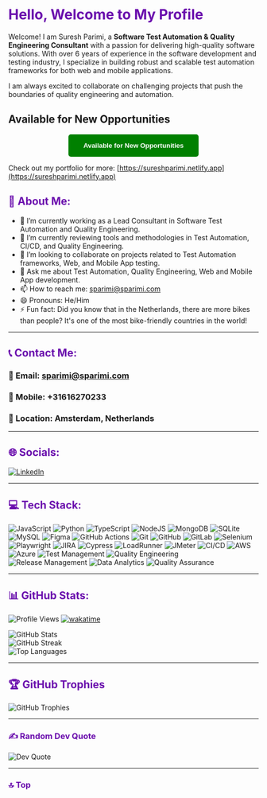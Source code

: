 # <span style="color: #6a0dad;"><strong>**Hello, Welcome to My Profile**</strong></span>  
Welcome! I am Suresh Parimi, a **Software Test Automation & Quality Engineering Consultant** with a passion for delivering high-quality software solutions. With over 6 years of experience in the software development and testing industry, I specialize in building robust and scalable test automation frameworks for both web and mobile applications.

I am always excited to collaborate on challenging projects that push the boundaries of quality engineering and automation.

## Available for New Opportunities

<p align="center">
  <a href="mailto:sparimi@sparimi.com?subject=Inquiry%20for%20Opportunities&body=I%20am%20interested%20in%20new%20opportunities%20with%20Suresh%20Parimi." target="_blank">
    <button style="padding: 15px 30px; background-color: green; color: white; font-weight: bold; border: none; border-radius: 5px;">
      Available for New Opportunities
    </button>
  </a>
</p>

Check out my portfolio for more: [https://sureshparimi.netlify.app](https://sureshparimi.netlify.app)



## <span style="color: #6a0dad;"><strong>💫 About Me:</strong></span>
- 🔭 I’m currently working as a Lead Consultant in Software Test Automation and Quality Engineering.  
- 🌱 I’m currently reviewing tools and methodologies in Test Automation, CI/CD, and Quality Engineering.  
- 👯 I’m looking to collaborate on projects related to Test Automation frameworks, Web, and Mobile App testing.  
- 💬 Ask me about Test Automation, Quality Engineering, Web and Mobile App development.  
- 📫 How to reach me: sparimi@sparimi.com  
- 😄 Pronouns: He/Him  
- ⚡ Fun fact: Did you know that in the Netherlands, there are more bikes than people? It's one of the most bike-friendly countries in the world!

---

## <span style="color: #6a0dad;"><strong>📞 Contact Me:</strong></span>
### 📧 Email: [sparimi@sparimi.com](mailto:sparimi@sparimi.com)
### 📱 Mobile: +31616270233
### 📍 Location: Amsterdam, Netherlands

---

## <span style="color: #6a0dad;"><strong>🌐 Socials:</strong></span>
[![LinkedIn](https://img.shields.io/badge/LinkedIn-%230077B5.svg?logo=LinkedIn&logoColor=white)](https://linkedin.com/in/sparimi)

---

## <span style="color: #6a0dad;"><strong>💻 Tech Stack:</strong></span>
<div>
  <img src="https://img.shields.io/badge/javascript-%23323330.svg?style=for-the-badge&logo=javascript&logoColor=%23F7DF1E" alt="JavaScript"/>
  <img src="https://img.shields.io/badge/python-3670A0?style=for-the-badge&logo=python&logoColor=ffdd54" alt="Python"/>
  <img src="https://img.shields.io/badge/typescript-%23007ACC.svg?style=for-the-badge&logo=typescript&logoColor=white" alt="TypeScript"/>
  <img src="https://img.shields.io/badge/node.js-6DA55F?style=for-the-badge&logo=node.js&logoColor=white" alt="NodeJS"/>
  <img src="https://img.shields.io/badge/MongoDB-%234ea94b.svg?style=for-the-badge&logo=mongodb&logoColor=white" alt="MongoDB"/>
  <img src="https://img.shields.io/badge/sqlite-%2307405e.svg?style=for-the-badge&logo=sqlite&logoColor=white" alt="SQLite"/>
  <img src="https://img.shields.io/badge/mysql-4479A1.svg?style=for-the-badge&logo=mysql&logoColor=white" alt="MySQL"/>
  <img src="https://img.shields.io/badge/figma-%23F24E1E.svg?style=for-the-badge&logo=figma&logoColor=white" alt="Figma"/>
  <img src="https://img.shields.io/badge/github%20actions-%232671E5.svg?style=for-the-badge&logo=githubactions&logoColor=white" alt="GitHub Actions"/>
  <img src="https://img.shields.io/badge/git-%23F05033.svg?style=for-the-badge&logo=git&logoColor=white" alt="Git"/>
  <img src="https://img.shields.io/badge/github-%23121011.svg?style=for-the-badge&logo=github&logoColor=white" alt="GitHub"/>
  <img src="https://img.shields.io/badge/gitlab-%23181717.svg?style=for-the-badge&logo=gitlab&logoColor=white" alt="GitLab"/>
  <img src="https://img.shields.io/badge/Selenium-%234A9C5A.svg?style=for-the-badge&logo=selenium&logoColor=white" alt="Selenium"/>
  <img src="https://img.shields.io/badge/Playwright-%2333498A.svg?style=for-the-badge&logo=playwright&logoColor=white" alt="Playwright"/>
  <img src="https://img.shields.io/badge/JIRA-%230A0B0D.svg?style=for-the-badge&logo=jira&logoColor=white" alt="JIRA"/>
  <img src="https://img.shields.io/badge/Cypress-%2300B0D8.svg?style=for-the-badge&logo=cypress&logoColor=white" alt="Cypress"/>
  <img src="https://img.shields.io/badge/LoadRunner-%23D2D2D2.svg?style=for-the-badge&logo=hp&logoColor=white" alt="LoadRunner"/>
  <img src="https://img.shields.io/badge/JMeter-%23000000.svg?style=for-the-badge&logo=apache&logoColor=white" alt="JMeter"/>
  <img src="https://img.shields.io/badge/CI%2FCD-%232673E8.svg?style=for-the-badge&logo=gitlab&logoColor=white" alt="CI/CD"/>
  <img src="https://img.shields.io/badge/AWS-%23232F3E.svg?style=for-the-badge&logo=amazonaws&logoColor=white" alt="AWS"/>
  <img src="https://img.shields.io/badge/Azure-%230F7ACF.svg?style=for-the-badge&logo=microsoft-azure&logoColor=white" alt="Azure"/>
  <img src="https://img.shields.io/badge/Test%20Management-%23F6A3B0.svg?style=for-the-badge" alt="Test Management"/>
  <img src="https://img.shields.io/badge/Quality%20Engineering-%239A2C2C.svg?style=for-the-badge" alt="Quality Engineering"/>
  <img src="https://img.shields.io/badge/Release%20Management-%230A8C6C.svg?style=for-the-badge" alt="Release Management"/>
  <img src="https://img.shields.io/badge/Data%20Analytics-%236446F7.svg?style=for-the-badge" alt="Data Analytics"/>
  <img src="https://img.shields.io/badge/Quality%20Assurance-%23F1C40F.svg?style=for-the-badge&logo=check-circle&logoColor=white" alt="Quality Assurance"/>
</div>

---

## <span style="color: #6a0dad;"><strong>📊 GitHub Stats:</strong></span>
![Profile Views](https://komarev.com/ghpvc/?username=sureshparimi&color=dc143c)
[![wakatime](https://wakatime.com/badge/user/072e7dc4-793a-4d70-86fe-15b01af3a38b.svg)](https://wakatime.com/@072e7dc4-793a-4d70-86fe-15b01af3a38b)

![GitHub Stats](https://github-readme-stats.vercel.app/api?username=sureshparimi&theme=dark&hide_border=false&include_all_commits=true&count_private=true)<br/>
![GitHub Streak](https://github-readme-streak-stats.herokuapp.com/?user=sureshparimi&theme=dark&hide_border=false)<br/>
![Top Languages](https://github-readme-stats.vercel.app/api/top-langs/?username=sureshparimi&theme=dark&hide_border=false&include_all_commits=true&count_private=true&layout=compact)

---

## <span style="color: #6a0dad;"><strong>🏆 GitHub Trophies</strong></span>
![GitHub Trophies](https://github-profile-trophy.vercel.app/?username=sureshparimi&theme=radical&no-frame=false&no-bg=true&margin-w=4)

---

### <span style="color: #6a0dad;"><strong>✍️ Random Dev Quote</strong></span>
![Dev Quote](https://quotes-github-readme.vercel.app/api?type=horizontal&theme=radical)

---

### <span style="color: #6a0dad;"><strong>🔝 Top
